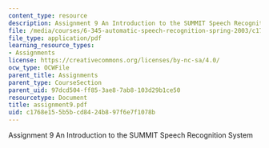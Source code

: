 ```yaml
---
content_type: resource
description: Assignment 9 An Introduction to the SUMMIT Speech Recognition System
file: /media/courses/6-345-automatic-speech-recognition-spring-2003/c1768e155b5bcd8424b897f6e7f1078b_assignment9.pdf
file_type: application/pdf
learning_resource_types:
- Assignments
license: https://creativecommons.org/licenses/by-nc-sa/4.0/
ocw_type: OCWFile
parent_title: Assignments
parent_type: CourseSection
parent_uid: 97dcd504-ff85-3ae8-7ab8-103d29b1ce50
resourcetype: Document
title: assignment9.pdf
uid: c1768e15-5b5b-cd84-24b8-97f6e7f1078b
---
```

Assignment 9 An Introduction to the SUMMIT Speech Recognition System